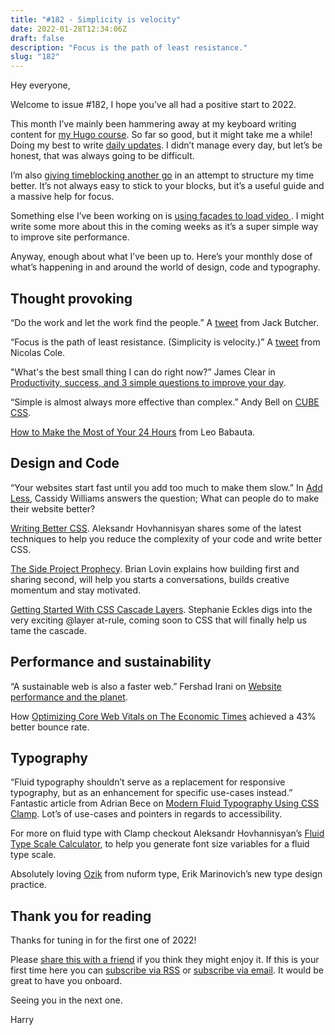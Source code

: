 ```yaml
---
title: "#182 - Simplicity is velocity"
date: 2022-01-28T12:34:06Z
draft: false
description: "Focus is the path of least resistance."
slug: "182"
---
```


Hey everyone,

Welcome to issue #182, I hope you’ve all had a positive start to 2022.

This month I’ve mainly been hammering away at my keyboard writing content for [my Hugo course](https://practicalhugo.com/). So far so good, but it might take me a while! Doing my best to write [daily updates](/updates/). I didn’t manage every day, but let’s be honest, that was always going to be difficult. 

I’m also [giving timeblocking another go](/updates/time-blocking/) in an attempt to structure my time better. It’s not always easy to stick to your blocks, but it’s a useful guide and a massive help for focus. 

Something else I’ve been working on is [using facades to load video ](/updates/facades/). I might write some more about this in the coming weeks as it’s a super simple way to improve site performance.

Anyway, enough about what I’ve been up to. Here’s your monthly dose of what’s happening in and around the world of design, code and typography.


## Thought provoking

“Do the work and let the work find the people.” A [tweet](https://twitter.com/jackbutcher/status/1309895523512524809?s=20) from Jack Butcher.

“Focus is the path of least resistance. (Simplicity is velocity.)” A [tweet](https://twitter.com/Nicolascole77/status/1484318108831547392?s=20) from Nicolas Cole.

"What's the best small thing I can do right now?” James Clear in [Productivity, success, and 3 simple questions to improve your day](https://newsletters.feedbinusercontent.com/748/74806fa1a14c03bc153f1a3f17da0f64c6f58232.html).

“Simple is almost always more effective than complex.” Andy Bell on [CUBE CSS](https://cube.fyi/css.html#progressive-first-methodology).

[How to Make the Most of Your 24 Hours](https://zenhabits.net/transcendent/) from Leo Babauta.

## Design and Code

“Your websites start fast until you add too much to make them slow.” In [Add Less](https://css-tricks.com/add-less/), Cassidy Williams answers the question; What can people do to make their website better?

[Writing Better CSS](https://www.aleksandrhovhannisyan.com/blog/writing-better-css/). Aleksandr Hovhannisyan shares some of the latest techniques to help you  reduce the complexity of your code and write better CSS.

[The Side Project Prophecy](https://brianlovin.com/writing/side-project-prophecy). Brian Lovin explains how building first and sharing second, will help you starts a conversations, builds creative momentum and stay motivated.

[Getting Started With CSS Cascade Layers](https://www.smashingmagazine.com/2022/01/introduction-css-cascade-layers/). Stephanie Eckles digs into the very exciting @layer at-rule, coming soon to CSS that will finally help us tame the cascade.

## Performance and sustainability

“A sustainable web is also a faster web.” Fershad Irani on [Website performance and the planet](https://blog.webpagetest.org/posts/website-performance-and-the-planet/). 

How [Optimizing Core Web Vitals on The Economic Times](https://web.dev/economic-times-cwv/) achieved a 43% better bounce rate.

## Typography

“Fluid typography shouldn’t serve as a replacement for responsive typography, but as an enhancement for specific use-cases instead.” Fantastic article from Adrian Bece on [Modern Fluid Typography Using CSS Clamp](https://www.smashingmagazine.com/2022/01/modern-fluid-typography-css-clamp/). Lot’s of use-cases and pointers in regards to accessibility.

For more on fluid type with Clamp checkout Aleksandr Hovhannisyan’s [Fluid Type Scale Calculator](https://www.fluid-type-scale.com/), to help you generate font size variables for a fluid type scale.

Absolutely loving [Ozik](https://nuformtype.com/ozik) from nuform type, Erik Marinovich’s new type design practice.

## Thank you for reading

Thanks for tuning in for the first one of 2022!

Please [share this with a friend](https://harrycresswell.com/newsletter/178/) if you think they might enjoy it. If this is your first time here you can [subscribe via RSS](https://harrycresswell.com/feeds/) or [subscribe via email](https://harrycresswell.us14.list-manage.com/subscribe/post?u=4e8fba8d0ab4a857159c0104e&id=d6ad2b65ca). It would be great to have you onboard.

Seeing you in the next one.

Harry